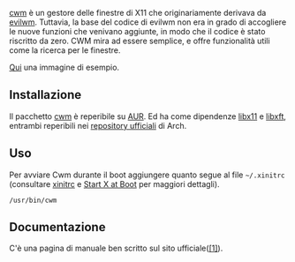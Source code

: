 [cwm](http://monkey.org/~marius/pages/?page=cwm) è un gestore delle finestre di X11 che originariamente derivava da [evilwm](/index.php/Evilwm_(Italiano) "Evilwm (Italiano)"). Tuttavia, la base del codice di evilwm non era in grado di accogliere le nuove funzioni che venivano aggiunte, in modo che il codice è stato riscritto da zero. CWM mira ad essere semplice, e offre funzionalità utili come la ricerca per le finestre.

[Qui](http://monkey.org/~marius/cwm/shot-full.png) una immagine di esempio.

## Installazione

Il pacchetto [cwm](https://aur.archlinux.org/packages/cwm/) è reperibile su [AUR](/index.php/AUR "AUR"). Ed ha come dipendenze [libx11](https://www.archlinux.org/packages/?name=libx11) e [libxft](https://www.archlinux.org/packages/?name=libxft), entrambi reperibili nei [repository ufficiali](/index.php/Official_repositories "Official repositories") di Arch.

## Uso

Per avviare Cwm durante il boot aggiungere quanto segue al file `~/.xinitrc` (consultare [xinitrc](/index.php/Xinitrc "Xinitrc") e [Start X at Boot](/index.php/Start_X_at_Boot "Start X at Boot") per maggiori dettagli).

```
/usr/bin/cwm

```

## Documentazione

C'è una pagina di manuale ben scritto sul sito ufficiale([[1]](http://monkey.org/~marius/cwm/cwm.1.a)).